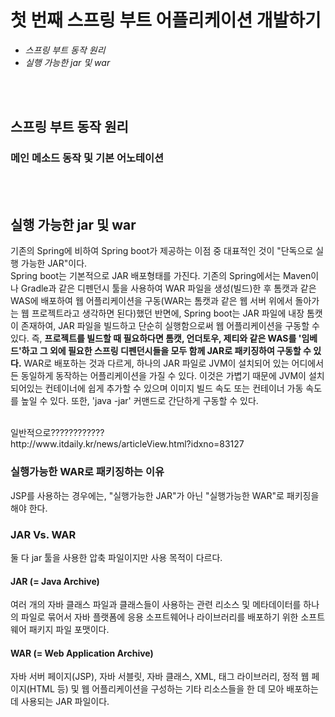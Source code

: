 # 첫 번째 스프링 부트 어플리케이션 개발하기

* <I>스프링 부트 동작 원리</I>
* <I>실행 가능한 jar 및 war</I>

<br><br>

## 스프링 부트 동작 원리

### 메인 메소드 동작 및 기본 어노테이션

<br><br>

## 실행 가능한 jar 및 war

기존의 Spring에 비하여 Spring boot가 제공하는 이점 중 대표적인 것이 "단독으로 실행 가능한 JAR"이다. <br>
Spring boot는 기본적으로 JAR 배포형태를 가진다. 
기존의 Spring에서는 Maven이나 Gradle과 같은 디펜던시 툴을 사용하여 WAR 파일을 생성(빌드)한 후 톰캣과 같은 WAS에 배포하여 웹 어플리케이션을 구동(WAR는 톰캣과 같은 웹 서버 위에서 돌아가는 웹 프로젝트라고 생각하면 된다)했던 반면에,
Spring boot는 JAR 파일에 내장 톰캣이 존재하여, JAR 파일을 빌드하고 단순히 실행함으로써 웹 어플리케이션을 구동할 수 있다. 
즉, <b>프로젝트를 빌드할 때 필요하다면 톰캣, 언더토우, 제티와 같은 WAS를 '임베드'하고 그 외에 필요한 스프링 디펜던시들을 모두 함께 JAR로 패키징하여 구동할 수 있다.</b> WAR로 배포하는 것과 다르게, 하나의 JAR 파일로 JVM이 설치되어 있는 어디에서든 동일하게 동작하는 어플리케이션을 가질 수 있다. 이것은 가볍기 때문에 JVM이 설치되어있는 컨테이너에 쉽게 추가할 수 있으며 이미지 빌드 속도 또는 컨테이너 가동 속도를 높일 수 있다. 또한, 'java -jar' 커맨드로 간단하게 구동할 수 있다. 

<br>
일반적으로????????????
<br>
http://www.itdaily.kr/news/articleView.html?idxno=83127

<br>

### 실행가능한 WAR로 패키징하는 이유
JSP를 사용하는 경우에는, "실행가능한 JAR"가 아닌 "실행가능한 WAR"로 패키징을 해야 한다. 

### JAR Vs. WAR 
둘 다 jar 툴을 사용한 압축 파일이지만 사용 목적이 다르다. 
<br>
#### JAR (= Java Archive)
여러 개의 자바 클래스 파일과 클래스들이 사용하는 관련 리소스 및 메타데이터를 하나의 파일로 묶어서 자바 플랫폼에 응용 소프트웨어나 라이브러리를 배포하기 위한 소프트웨어 패키지 파일 포맷이다. 

#### WAR (= Web Application Archive)
자바 서버 페이지(JSP), 자바 서블릿, 자바 클래스, XML, 태그 라이브러리, 정적 웹 페이지(HTML 등) 및 웹 어플리케이션을 구성하는 기타 리소스들을 한 데 모아 배포하는 데 사용되는 JAR 파일이다. 




